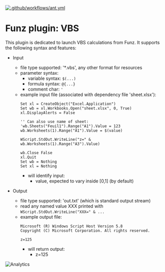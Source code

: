 [![.github/workflows/ant.yml](https://github.com/Funz/plugin-VBS/actions/workflows/ant.yml/badge.svg)](https://github.com/Funz/plugin-VBS/actions/workflows/ant.yml)

# Funz plugin: VBS

This plugin is dedicated to launch VBS calculations from Funz.
It supports the following syntax and features:

  * Input
    * file type supported: '*.vbs', any other format for resources
    * parameter syntax: 
      * variable syntax: `$(...)`
      * formula syntax: `@{...}`
      * comment char: `'`
    * example input file (associated with dependency file 'sheet.xlsx'):
        ```
        Set xl = CreateObject("Excel.Application")
        Set wb = xl.Workbooks.Open("sheet.xlsx", 0, True) 
        xl.DisplayAlerts = False
        
        '' Can also use name of sheet:
        'wb.Sheets("Feuil1").Range("A1").Value = 123
        wb.Worksheets(1).Range("A1").Value = $(value)
        
        WScript.StdOut.WriteLine("z=" & wb.Worksheets(1).Range("A3").Value)
        
        wb.Close False
        xl.Quit
        Set wb = Nothing
        Set xl = Nothing
        ```
      * will identify input:
        * value, expected to vary inside [0,1] (by default)

  * Output
    * file type supported: 'out.txt' (which is standard output stream)
    * read any named value XXX printed with `WScript.StdOut.WriteLine("XXX=" & ...`
    * example output file:
        ```
        Microsoft (R) Windows Script Host Version 5.8
        Copyright (C) Microsoft Corporation. All rights reserved.
        
        z=125
        ```
        * will return output:
          * z=125


![Analytics](https://ga-beacon.appspot.com/UA-109580-20/plugin-VBS)
